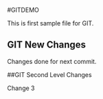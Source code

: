#GITDEMO

This is first sample file for GIT.

## GIT New Changes 

Changes done for next commit.

##GIT Second Level Changes

Change 3